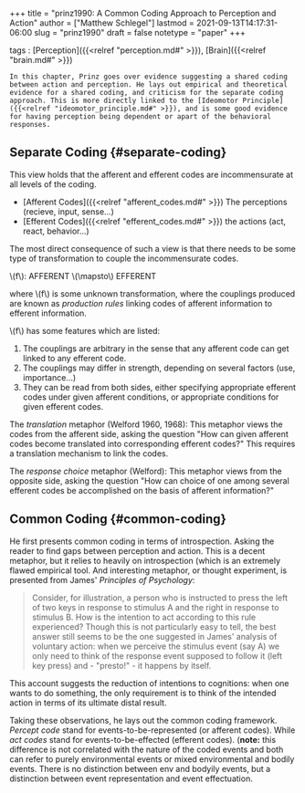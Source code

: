 +++
title = "prinz1990: A Common Coding Approach to Perception and Action"
author = ["Matthew Schlegel"]
lastmod = 2021-09-13T14:17:31-06:00
slug = "prinz1990"
draft = false
notetype = "paper"
+++

tags
: [Perception]({{<relref "perception.md#" >}}), [Brain]({{<relref "brain.md#" >}})

    In this chapter, Prinz goes over evidence suggesting a shared coding between action and perception. He lays out empirical and theoretical evidence for a shared coding, and criticism for the separate coding approach. This is more directly linked to the [Ideomotor Principle]({{<relref "ideomotor_principle.md#" >}}), and is some good evidence for having perception being dependent or apart of the behavioral responses.


## Separate Coding {#separate-coding}

This view holds that the afferent and efferent codes are incommensurate at all levels of the coding.

-   [Afferent Codes]({{<relref "afferent_codes.md#" >}}) The perceptions (recieve, input, sense...)
-   [Efferent Codes]({{<relref "efferent_codes.md#" >}}) the actions (act, react, behavior...)

The most direct consequence of such a view is that there needs to be some type of transformation to couple the incommensurate codes.

\\(f\\): AFFERENT \\(\mapsto\\) EFFERENT

where \\(f\\) is some unknown transformation, where the couplings produced are known as _production rules_ linking codes of afferent information to efferent information.

\\(f\\) has some features which are listed:

1.  The couplings are arbitrary in the sense that any afferent code can get linked to any efferent code.
2.  The couplings may differ in strength, depending on several factors (use, importance...)
3.  They can be read from both sides, either specifying appropriate efferent codes under given afferent conditions, or appropriate conditions for given efferent codes.

The _translation_ metaphor (Welford 1960, 1968):
This metaphor views the codes from the afferent side, asking the question "How can given afferent codes become translated into corresponding efferent codes?" This requires a translation mechanism to link the codes.

The _response choice_ metaphor (Welford):
This metaphor views from the opposite side, asking the question "How can choice of one among several efferent codes be accomplished on the basis of afferent information?"


## Common Coding {#common-coding}

He first presents common coding in terms of introspection. Asking the reader to find gaps between perception and action. This is a decent metaphor, but it relies to heavily on introspection (which is an extremely flawed empirical tool. And interesting metaphor, or thought experiment, is presented from James' _Principles of Psychology_:

> Consider, for illustration, a person who is instructed to press the left of two keys in response to stimulus A and the right in response to stimulus B. How is the intention to act according to this rule experienced? Though this is not particularly easy to tell, the best answer still seems to be the one suggested in James' analysis of voluntary action: when we perceive the stimulus event (say A) we only need to think of the response event supposed to follow it (left key press) and - "presto!" - it happens by itself.

This account suggests the reduction of intentions to cognitions: when one wants to do something, the only requirement is to think of the intended action in terms of its ultimate distal result.

Taking these observations, he lays out the common coding framework. _Percept code_ stand for events-to-be-represented (or afferent codes). While _act codes_ stand for events-to-be-effected (efferent codes). (**note:** this difference is not correlated with the nature of the coded events and both can refer to purely environmental events or mixed environmental and bodily events. There is no distinction between env and bodyily events, but a distinction between event representation and event effectuation.
